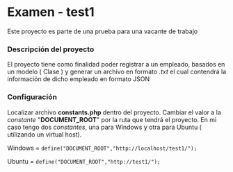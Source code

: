 # Examen - test1
Este proyecto es parte de una prueba para una vacante de trabajo

### Descripción del proyecto
El proyecto tiene como finalidad poder registrar a un empleado, basados en un modelo ( Clase ) y generar un archivo en formato *.txt* el cual contendrá la información de dicho empleado en formato JSON

### Configuración
Localizar archivo **constants.php** dentro del proyecto.
Cambiar el valor a la _constante_ "**DOCUMENT_ROOT**" por la ruta que tendrá el proyecto.
En mi caso tengo dos _constantes_, una para Windows y otra para Ubuntu ( utilizando un virtual host).

Windows = `define("DOCUMENT_ROOT","http://localhost/test1/");`

Ubuntu = `define("DOCUMENT_ROOT","http://test1/");`
